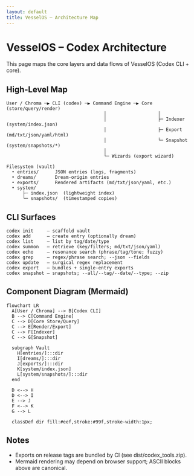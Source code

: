 ```yaml
---
layout: default
title: VesselOS – Architecture Map
---
```


# VesselOS – Codex Architecture

This page maps the core layers and data flows of VesselOS (Codex CLI + core).

## High-Level Map

```
User / Chroma ─▶ CLI (codex) ─▶ Command Engine ─▶ Core (store/query/render)
                                    │                   │
                                    │                   ├─ Indexer (system/index.json)
                                    │                   ├─ Export (md/txt/json/yaml/html)
                                    │                   └─ Snapshot (system/snapshots/*)
                                    │
                                    └─ Wizards (export wizard)

Filesystem (vault)
  • entries/      JSON entries (logs, fragments)
  • dreams/       Dream-origin entries
  • exports/      Rendered artifacts (md/txt/json/yaml, etc.)
  • system/
      ├─ index.json  (lightweight index)
      └─ snapshots/  (timestamped copies)
```

## CLI Surfaces

```
codex init     – scaffold vault
codex add      – create entry (optionally dream)
codex list     – list by tag/date/type
codex summon   – retrieve (key/filters; md/txt/json/yaml)
codex echo     – resonance search (phrase/tag/tone; fuzzy)
codex grep     – regex/phrase search; --json --fields
codex update   – surgical regex replacement
codex export   – bundles + single-entry exports
codex snapshot – snapshots; --all/--tag/--date/--type; --zip
```

## Component Diagram (Mermaid)

```mermaid
flowchart LR
  A[User / Chroma] --> B[Codex CLI]
  B --> C[Command Engine]
  C --> D[Core Store/Query]
  C --> E[Render/Export]
  C --> F[Indexer]
  C --> G[Snapshot]

  subgraph Vault
    H[entries/]:::dir
    I[dreams/]:::dir
    J[exports/]:::dir
    K[system/index.json]
    L[system/snapshots/]:::dir
  end

  D <--> H
  D <--> I
  E --> J
  F <--> K
  G --> L

  classDef dir fill:#eef,stroke:#99f,stroke-width:1px;
```

## Notes

- Exports on release tags are bundled by CI (see dist/codex_tools.zip).
- Mermaid rendering may depend on browser support; ASCII blocks above are canonical.

